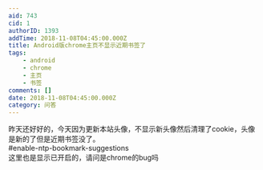 ```yaml
---
aid: 743
cid: 1
authorID: 1393
addTime: 2018-11-08T04:45:00.000Z
title: Android版chrome主页不显示近期书签了
tags:
    - android
    - chrome
    - 主页
    - 书签
comments: []
date: 2018-11-08T04:45:00.000Z
category: 问答
---
```


昨天还好好的，今天因为更新本站头像，不显示新头像然后清理了cookie，头像是新的了但是近期书签没了。  
#enable-ntp-bookmark-suggestions  
这里也是显示已开启的，请问是chrome的bug吗
